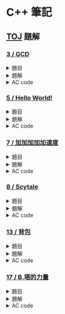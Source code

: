 # **C++ 筆記**  
## [TOJ](https://toj.tfcis.org/oj/) 題解  

### [3 / GCD](https://toj.tfcis.org/oj/pro/3/)  

<details>

<summary>題目</summary>

### 題目敘述  
求兩數之最大公因數(GCD) 
    
### 輸入說明  
第一個整數 $T$ ，代表測資數  
接下來有 $T$ 行，每行有兩個整數 $a,b$  
    
### 輸出說明  
輸出每個 $a,b$ 的最大公因數  
    
### 輸入限制  
$1 \leq T \leq 1000$  
$0 \leq a,b \leq 2,147,483,647$  
    
### 範例輸入
```
4
10 2
3 1
5 7
20 12
```

### 範例輸出
```
2
1
1
4
```

</details>

<details>

<summary>題解</summary>

首先先按照國中所教的  
最大公因數就是， 能够整除 $a,b$ 的最大正整數  
因此可以從 $a,b$ 內較小的數開始遞減  
直到找到能够整除 $a,b$ 的最大正整數為止  
```cpp
#include<bits/stdc++.h>
using namespace std;

int main() {
    int n,a,b;
    cin>>n;
    while(n--){
        cin>>a>>b;
        for(int i=min(a,b); i>0; i--){
            if(a%i==0 && b%i==0){
                cout<<i<<endl;
                break;
            }
        }
    }
}
```
然後就 TLE 了，只好來優化算法  

國中教的最大公因數求法出了短除法外，還有
**輾轉相除法**  

稍稍修改一下成為**輾轉相除法**的程式碼  
```cpp
#include<bits/stdc++.h>
using namespace std;

int main(){
    int n,a,b,temp;
    cin>>n;
    while(n--){
        cin>>a>>b;
        while(b!=0){
            temp=b;
            b=a%b;
            a=temp;
        }
        cout<<a<<'\n';
    }
}
```
好了 AC 了  

</details>

<details>

<summary>AC code</summary>

```cpp
#include<bits/stdc++.h>
using namespace std;

int main(){
    int n,a,b,temp;
    cin>>n;
    while(n--){
        cin>>a>>b;
        cout<<__gcd(a,b)<<'\n';
    }
}
```

</details>

### [5 / Hello World!](https://toj.tfcis.org/oj/pro/5/)  
<details>

<summary>題目</summary>

### 題目敘述  
跟別人打招呼是一件有禮貌的事。來向大家打招呼吧！  
    
### 輸入說明  
輸入只有一行，為一個英文名字  
    
### 輸出說明  
向他打個招呼吧！名子加上 "Hello ,[name] !"(不含引號) 後輸出。  
    
### 輸入限制  
包含大小寫字母及空白，長度不超過20個字  
    
### 範例輸入
```
Peter
```

### 範例輸出
```
Hello ,Peter !
```

</details>
    
<details>

<summary>題解</summary>

第一眼，簡單的輸入輸出
```cpp
#include<bits/stdc++.h>
using namespace std;

int main() {
    string a;
    cin>>a;
    cout<<"Hello ,"<<a<<" !"<<endl;
}

```
然後就 WA 了，再看一眼題目  

### 輸入限制  
包含大小寫字母及 **空白** ，長度不超過20個字  

```cpp
#include<bits/stdc++.h>
using namespace std;

int main() {
    string a;
    getline(cin,a);
    cout<<"Hello ,"<<a<<" !"<<endl;
}
```
AC  

</details>
    
<details>

<summary>AC code</summary>

```cpp
#include<bits/stdc++.h>
using namespace std;

int main() {
    string a;
    getline(cin,a);
    cout<<"Hello ,"<<a<<" !"<<endl;
}
```

</details>

### [7 / 加加加加加速度](https://toj.tfcis.org/oj/pro/7/)  
<details>

<summary>題目</summary>

### 題目敘述  
國中物理曾學過，速度 $V$ 和時間 $T$ 的 $V-T$ 圖裡的面積就是位移  
而加速度 $A$ 和時間 $T$ 的 $A-T$ 圖的面積又代表速度變化量  
反過來看，如果是等加速度，那麼等加速度的值就相當於速度變化的斜率  

日前看到直觀數學老師騎著吃汽油的腳踏車呼嘯而過  
雖然速度一直在增加(向前為正向)，但變化之詭異至極，甚至會倒退(?)  
出於好奇拿出偷來的測速器把每秒的速度記錄下來  
你知道數學老師的微積分很強  
會在心算微積分後以一種特殊的「加加加...加速度」行進  
在這裡所謂”加加速度”就是指 ： 「加速度的增加量/秒」  
依此類推「加加加...( $N$ 個加)速度」就表示 ： 「加加加...( $N-1$ 個加)速度的增加量 / 秒」  
並且最高不超過 $2147483647 km/h$  (不要小看老師，超過光速不算什麼！)  

由於老師飆的太快所以只能記錄到N秒 (包含 $0$ 秒所以有 $N+1$ 個值)  
你知道有N+1個值就能算出 加加加...( $N$ 個加)速度 (假設他就是這樣加速的)  
從有限的資訊裡算出老師在時間內的的 加加加...加速度值吧!  

### 輸入說明  
第一行有一個整數 $K$ ，代表接下來有 $K$ 筆輸入，每筆輸入都有 $2$ 行  
每筆輸入的第一行的整數 $N$ 表示你有多少個值  
每筆輸入的第二行有 $N+1$ 個整數，代表記錄的速度(間格為秒)  
    
### 輸出說明  
輸出加加加....加速度 $Z$    
    
### 輸入限制  
$0 \leq N \leq 23$   
    
### 範例輸入
```
3
3
9 13 23 39
2
7 8 9
1
123 456
```

### 範例輸出
```
0
0
333
```

</details>
    
<details>

<summary>題解</summary>

題目要求 $N+1$ 個數的差  
的差  
的差  
... 
的差（共 $N$ 個）  

所以可以使用陣列來實作  
用回圈的方式計算數的差  
然後每次都少算一個數  
最後就可以得到  
$N+1$ 個數的差  
的差  
的差  
... 
的差（共 $N$ 個）了  
```cpp
#include<bits/stdc++.h>
using namespace std;

int main(){
	int k;
	cin>>k;
	while(k--){
		int n;
		cin>>n;
		n=n+1;
		long long int v[25];
		for(int i=0; i<n; i++){
			cin>>v[i];
		}
		for(int i=n; i>0; i--){
			for(int j=0; j<i-1; j++){
				v[j]=v[j+1]-v[j];
			}	
		}
		cout<<v[0]<<endl;
	}
}
```
然後就 AC 了  

</details>
    
<details>

<summary>AC code</summary>

```cpp
#include<bits/stdc++.h>
using namespace std;

int main() {
	int k;
	cin>>k;
	while(k--){
		int n;
		cin>>n;
		n=n+1;
		long long int v[25];
		for(int i=0; i<n; i++){
			cin>>v[i];
		}
		for(int i=n; i>0; i--){
			for(int j=0; j<i-1; j++){
				v[j]=v[j+1]-v[j];
			}	
		}
		cout<<v[0]<<endl;
	}
}
```

</details>

### [8 / Scytale](https://toj.tfcis.org/oj/pro/8/)  

<details>

<summary>題目</summary>

### 題目敘述  
密碼棒(Scytale, SKY-TAH-LEE, 希臘文 σκυτάλη - 棒子之意)是一種相當早期的訊息加密系統  

假設原始訊息如下  
`HELP ME I AM UNDER ATTACK`  

首先，發訊者會將一細長紙條纏繞在一個木棒上，並且在木棒上以正常方法寫上訊息  
`HELPMEIAMUNDERATTACK`  

```
|   |   |   |   |   |
| H | E | L | P | M |
| E | I | A | M | U |
| N | D | E | R | A |
| T | T | A | C | K |
|   |   |   |   |   |
```  

然後把紙條解開之後，訊息就不可辨識了！  
`H E N T E I D T L A E A P M R C M U A K` 

使者會把紙條傳遞到收件人手上。收件人會有一個事先打造好，和發訊者格式一樣的木棒。把紙條纏繞上去，便可以讀出原本的訊息  
`HELPMEIAMUNDERATTACK`  

它因為簡便而可靠，成為古戰場上常見的傳訊工具。但是，也由於它的簡單，破解攔截到的訊息並不是非常困難  
這裡假設加密解密所用的密碼棒都是均勻的多角柱體，且一個側面剛好可以容納一行字母  

於是，如果密碼棒是 $N$ 角柱，上面繞一圈就會剛好有 $N$ 個字符  

### 輸入說明  
多筆測資  
每筆測試資料一開始會是一個整數 $N$ ，代表解碼所用的密碼棒一圈有 $N$ 個字符  

接下來會有一個字串 $S$ ，是需要解碼的訊息  

### 輸出說明  
輸出把字條正確地繞到密碼棒上之後，讀出的訊息  

### 輸入限制  
$2 \leq N \leq 256$  
$S$ 的長度不超過 $1024$ 個字元  
    
### 範例輸入
```
4
HENTEIDTLAEAPMRCMUAK
```

### 範例輸出
```
HELPMEIAMUNDERATTACK
```
    
### 註  
訊號長度不一定會是纏繞圈數的整數倍  
不足處會補上空白字元如圖，解碼後輸出在對應位置  
```
|   |   |   |   |
| T | O | B | E |
| O | R | N | O |
| T | T | O | B |
| E |[ ]|[ ]|[ ]|
|   |   |   |   |
```  

密文： `[TOTEORT BNO EOB ]`  
訊息： `[TOBEORNOTTOBE   ]`  

</details>
    
<details>

<summary>題解</summary>

很明顯，這題要做的應該就是陣列模擬了  
只需要注意題目做後說的**不足處會補上空白字元**基本上就沒問題了  

```cpp
#include<bits/stdc++.h>
using namespace std;

int main(){
	int n;
	string a;
    while(cin>>n){
    	int j=1;
		getline(cin,a);
 	    getline(cin,a);
   		for(int i=0; i<a.size(); i++){
   	 	    if(j>a.size()){
   	 		    j=j-a.size()+1;
			}
			cout<<a[j-1];
			j+=n;
		}
		cout<<endl;
	}
}
```  

</details>
    
<details>

<summary>AC code</summary>

```cpp
#include<bits/stdc++.h>
using namespace std;

int main(){
	int n;
	string a;
    while(cin>>n){
    	int j=1;
		getline(cin,a);
 	    getline(cin,a);
   		for(int i=0; i<a.size(); i++){
   	 	    if(j>a.size()){
   	 		    j=j-a.size()+1;
			}
			cout<<a[j-1];
			j+=n;
		}
		cout<<endl;
	}
}
```  

</details>

### [13 / 背包](https://toj.tfcis.org/oj/pro/13/)  
<details>

<summary>題目</summary>

### 題目敘述  
有一個容量為 $V$ 的背包  
有 $n$ 種物品體積和價值分別為 $w,p$ ，每種物品數量無限  
最好的取法下總價值為多少  
    
### 輸入說明  
有多組測資  
每組測資第一行為背包容量 $V$  
第二行第一個整數 $n$ ，代表物品種類個數  
第三行有n組 $w_i,p_i$ ，代表每件物品的體積、價值  
    
### 輸出說明  
針對每組測資輸出最大價值，每行一個數字  

### 輸入限制  
$測資數 \leq 200$  
$1 \leq V \leq 100000$  
$1 \leq n \leq 100$  
$1 \leq w_i \leq V$  
$1 \leq p_i \leq 100000$  
    
### 範例輸入
```
5
2
3 3 2 7
```

### 範例輸出
```
14
```

</details>
    
<details>

<summary>題解</summary>

經典的**無限背包**問題  

設定 $dp[i][j]$ 代表在 只看前 $i$ 個物品，重量在 $j$ 時的最大價值  

這樣基底就是：  
* $dp[i][j]=0$  

而轉移式的話就會是：  
如果 $j-w_i \geq 0$  
* $dp[i][j]= max(dp[i-1][j],dp[i][j-w[i]]+p[i])$

否則  
* $dp[i][j]= max(dp[i-1][j],dp[i][j-1])$  

</details>
    
<details>

<summary>AC code</summary>

```cpp
#include<bits/stdc++.h>
using namespace std;

long long int dp[105][100005];

int main() {
    int all,n;
    while(cin>>all>>n){
        long long int w[n+1],p[n+1];
        for(int i=1; i<n+1; i++){
            cin>>w[i]>>p[i];
        }
        long long int ans=0;
        for(int i=1; i<n+1; i++){
            for(int j=1; j<all+1; j++){
            	dp[i][j] = dp[i-1][j];
            	if(j-w[i]>=0){
            		dp[i][j]=max(dp[i][j],dp[i][j-w[i]]+p[i]);
				}
            	dp[i][j]=max(dp[i][j-1],dp[i][j]);
            	ans=max(dp[i][j],ans);
            }
        }
        cout<<ans<<"\n";    
    }
}
```

</details>

### [17 / B.塔的力量](https://toj.tfcis.org/oj/pro/17/)  

<details>

<summary>題目</summary>

### 題目敘述  
我們的好學生─Mike 和 Frame 被國文老師找來幫她提手提袋，就在他們放下手提袋的那一刻，地面好似突然開了洞，他們雙雙落入了永無止境的黑暗中  
但身為一個用功的一中青年，毋忘利用這機會計算 $ΔS=\frac{1}{2}gt^2$ 看看自己落下了多少距離。片刻，彷彿永遠，就他們認為自己注定永久困在這片虛空之中，有股聲音從那最深遠的地方傳來  

「I found you finally……」  

「思必克菜你死,OK?」英文能力嚴重低落的 Frame 回應道。即使他們看不見彼此，但 Mike 的嘆氣聲清晰的傳到 Frame 的耳裡，顯然那聲音聽見了  
「勇者們，你們的好心開啟了通往貓咪世界道路的門，要通過這片黑暗，你必須知道們彼此你心靈之眼的樣子。」  
「天下哪有這麼唬爛的事情？」Mike 以一種極其為不滿的語氣說道  
「你們的心靈之眼與你們的心情指數有關，」那聲音句點了 Mike，「用一些符號組成的菱形……」隨著這聲音逐漸消散，一個神祕的圖騰出現在他們面前  
「我今天的心情指數是 3，跟這個有什麼關聯？」Frame 說道，Mike 依舊不屑中  
「如果你們沒辦法知道對方心靈之眼的長相，就會永遠被囚禁在這片黑暗中。」那聲音再次說道  
因為他們剛剛一起幫國文老師提手提袋，所以他們知道對方的心情指數。那你能幫他們找出對方心靈之眼的樣子嗎？  
    
### 輸入說明  
有多筆測資，每筆測資包含一個數字 $P$ ，為對方的心情指數  
    
### 輸出說明  
對於每個心情指數，輸出其心靈之眼的樣子    
    
### 輸入限制  
$1 \leq P \leq 26$  
    
### 範例輸入
```
3
2
```

### 範例輸出
```
  A
 ABA
ABCBA
 ABA
  A
 A
ABA
 A
```

</details>

<details>

<summary>題解</summary>

星星數變種版本  
可以看作是一個正的三角形和一個反的三角形  
先不管裡面的文字  
```cpp
#include<bits/stdc++.h>
using namespace std;

int main() {
    int n;
    while(cin>>n){
        for(int i=1; i<=n; i++){
            for(int j=1; j<=n-i; j++){
                cout<<" ";
            }
            for(int j=1; j<=i; j++){
                cout<<j;
            }
            for(int j=i-1; j>=1; j--){
                cout<<j;
            }
            cout<<endl;
        }
        for(int i=n-1; i>=1; i--){
            for(int j=1; j<=n-i; j++){
                cout<<" ";
            }
            for(int j=1; j<=i; j++){
                cout<<j;
            }
            for(int j=i-1; j>=1; j--){
                cout<<j;
            }
            cout<<endl;
        }
    }
}
``` 
```
  1
 121
12321
 121
  1
 1
121
 1
```
接下來只要把 `1,2,3` 改成 `A,B,C` 就可以了  
利用 ASCII 的計算就可以實現了  

</details>

<details>

<summary>AC code</summary>

```cpp
#include<bits/stdc++.h>
using namespace std;

int main() {
    int n;
    while(cin>>n){
        for(int i=1; i<=n; i++){
            for(int j=1; j<=n-i; j++){
                cout<<" ";
            }
            for(int j=1; j<=i; j++){
                cout<<char('A'+j-1);
            }
            for(int j=i-1; j>=1; j--){
                cout<<char('A'+j-1);
            }
            cout<<endl;
        }
        for(int i=n-1; i>=1; i--){
            for(int j=1; j<=n-i; j++){
                cout<<" ";
            }
            for(int j=1; j<=i; j++){
                cout<<char('A'+j-1);
            }
            for(int j=i-1; j>=1; j--){
                cout<<char('A'+j-1);
            }
            cout<<endl;
        }
    }
}
```

</details>



